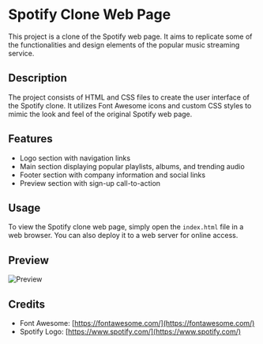 # Spotify Clone Web Page

This project is a clone of the Spotify web page. It aims to replicate some of the functionalities and design elements of the popular music streaming service.

## Description

The project consists of HTML and CSS files to create the user interface of the Spotify clone. It utilizes Font Awesome icons and custom CSS styles to mimic the look and feel of the original Spotify web page.

## Features

- Logo section with navigation links
- Main section displaying popular playlists, albums, and trending audio
- Footer section with company information and social links
- Preview section with sign-up call-to-action

## Usage

To view the Spotify clone web page, simply open the `index.html` file in a web browser. You can also deploy it to a web server for online access.

## Preview

![Preview]([preview.png](https://github.com/jinu21/Spotify-Clone/blob/main/Preview.png))

## Credits

- Font Awesome: [https://fontawesome.com/](https://fontawesome.com/)
- Spotify Logo: [https://www.spotify.com/](https://www.spotify.com/)

